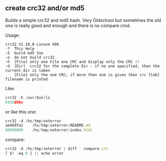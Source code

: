 
## create crc32 and/or md5
Builds a simple crc32 and md5 hash. Very Oldschool but sometimes the old one is really good and enough
and there is no compare cmd. 


Usage:
```
crc32 V1.18.0 Linuxe X86
-?  This Help
-5  build md5 too
-o  do not build crc32
-h  [File] only one File one CRC and display only the CRC !!
-d  [Dir]  crc32 for the complete Dir - if no one specified, then the current dir is taken
    [File] only the one CRC; if more then one is given then crc [tab] filename is printed
```

Like:
```ts
crc32 -h /usr/bin/ls
6850d96c
```

or like this one:
```ts
crc32 -d /hs/tmp/seterror
ae469fa1	/hs/tmp/seterror/README.md
00000000	/hs/tmp/seterror/index.html
```

compare:
```ts
crc32 -d /hs/tmp/seterror | diff - compare.crc
[ $? -eq 0 ] || echo error
```
